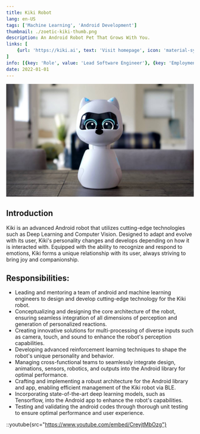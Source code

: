 ```yaml
---
title: Kiki Robot
lang: en-US
tags: ['Machine Learning', 'Android Development']
thumbnail: ./zoetic-kiki-thumb.png
description: An Android Robot Pet That Grows With You.
links: [
    {url: 'https://kiki.ai', text: 'Visit homepage', icon: 'material-symbols:home-outline'}
]
info: [{key: 'Role', value: 'Lead Software Engineer'}, {key: 'Employment', value: 'Zoetic, Inc., Santa Clara, California, United States'}, {key: 'Skills involved', value: ['Android SDK', 'Signal Processing', 'Performance Analysis', 'Android NDK Development', 'Tensorflow', 'Machine Learning']}, {key: 'Tech used', value: ['Java', 'Kotlin', 'Android SDK', 'Android NDK', 'Tensorflow', 'Android Performance Monitor', 'Python']}]
date: 2022-01-01
---
```

![An image](/zoetic-kiki.png)

## Introduction
Kiki is an advanced Android robot that utilizes cutting-edge technologies such as Deep Learning and Computer Vision. Designed to adapt and evolve with its user, Kiki's personality changes and develops depending on how it is interacted with. Equipped with the ability to recognize and respond to emotions, Kiki forms a unique relationship with its user, always striving to bring joy and companionship.

## Responsibilities:
- Leading and mentoring a team of android and machine learning engineers to design and develop cutting-edge technology for the Kiki robot.
- Conceptualizing and designing the core architecture of the robot, ensuring seamless integration of all dimensions of perception and generation of personalized reactions.
- Creating innovative solutions for multi-processing of diverse inputs such as camera, touch, and sound to enhance the robot's perception capabilities.
- Developing advanced reinforcement learning techniques to shape the robot's unique personality and behavior.
- Managing cross-functional teams to seamlessly integrate design, animations, sensors, robotics, and outputs into the Android library for optimal performance.
- Crafting and implementing a robust architecture for the Android library and app, enabling efficient management of the Kiki robot via BLE.
- Incorporating state-of-the-art deep learning models, such as Tensorflow, into the Android app to enhance the robot's capabilities.
- Testing and validating the android codes through thorough unit testing to ensure optimal performance and user experience.

::youtube{src="https://www.youtube.com/embed/CreyjtMbOzg"}